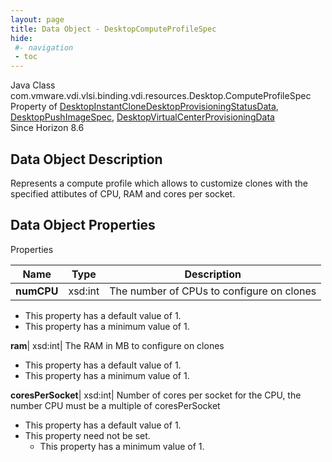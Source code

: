 ```yaml
---
layout: page
title: Data Object - DesktopComputeProfileSpec
hide:
 #- navigation
 - toc
---
```






Java Class
    com.vmware.vdi.vlsi.binding.vdi.resources.Desktop.ComputeProfileSpec  
Property of
     [DesktopInstantCloneDesktopProvisioningStatusData](vdi.resources.Desktop.InstantCloneProvisioningStatusData.md#field_detail), [DesktopPushImageSpec](vdi.resources.Desktop.PushImageSpec.md#field_detail), [DesktopVirtualCenterProvisioningData](vdi.resources.Desktop.VirtualCenterProvisioningData.md#field_detail)  
Since 
    Horizon 8.6

## Data Object Description 

Represents a compute profile which allows to customize clones with the specified attibutes of CPU, RAM and cores per socket. 

## Data Object Properties

Properties

Name |  Type |  Description   
---|---|---  
**numCPU**|  xsd:int|  The number of CPUs to configure on clones   


  * This property has a default value of 1.
  * This property has a minimum value of 1. 

  
**ram**|  xsd:int|  The RAM in MB to configure on clones   


  * This property has a default value of 1.
  * This property has a minimum value of 1. 

  
**coresPerSocket**|  xsd:int|  Number of cores per socket for the CPU, the number CPU must be a multiple of coresPerSocket   


  * This property has a default value of 1.
* This property need not be set.
  * This property has a minimum value of 1. 

  
  
  
 
  
  

